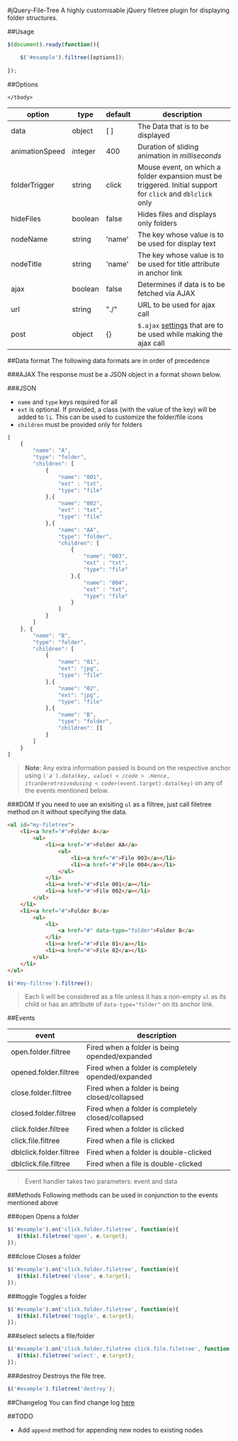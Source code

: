 #jQuery-File-Tree
A highly customisable jQuery filetree plugin for displaying folder structures.

##Usage
```js
$(document).ready(function(){

    $('#example').filtree([options]);
    
});
```
##Options
<table>
    <thead>
        <tr>
            <th>option</th>
            <th>type</th>
            <th>default</th>
            <th>description</th>
        </tr>
    </thead>
    <tbody>
        <tr>
            <td>data</td>
            <td>object</td>
            <td>[ ]</td>
            <td>The Data that is to be displayed</td>
        </tr>
        <tr>
            <td>animationSpeed</td>
            <td>integer</td>
            <td>400</td>
            <td>Duration of sliding animation in <em>milliseconds</em></td>
        </tr>
        <tr>
            <td>folderTrigger</td>
            <td>string</td>
            <td>click</td>
            <td>Mouse event, on which a folder expansion must be triggered. Initial support for <code>click</code> and <code>dblclick</code> only</td>
        </tr>
        <tr>
            <td>hideFiles</td>
            <td>boolean</td>
            <td>false</td>
            <td>Hides files and displays only folders</td>
        </tr>
        <tr>
            <td>nodeName</td>
            <td>string</td>
            <td>'name'</td>
            <td>The key whose value is to be used for display text</td>
        </tr>
        <tr>
            <td>nodeTitle</td>
            <td>string</td>
            <td>'name'</td>
            <td>The key whose value is to be used for title attribute in anchor link</td>
        </tr>
        <tr>
            <td>ajax</td>
            <td>boolean</td>
            <td>false</td>
            <td>Determines if data is to be fetched via AJAX</td>
        </tr>
        <tr>
            <td>url</td>
            <td>string</td>
            <td>"./"</td>
            <td>URL to be used for ajax call</td>
        </tr>
        <tr>
            <td>post</td>
            <td>object</td>
            <td>{}</td>
            <td><code>$.ajax</code> <a href="http://api.jquery.com/jquery.ajax/">settings</a> that are to be used while making the ajax call</td>
        </tr>

    </tbody>
</table>

##Data format
The following data formats are in order of precedence

###AJAX
The response must be a JSON object in a format shown below.

###JSON
- <code>name</code> and <code>type</code> keys required for all
- <code>ext</code> is optional. If provided, a class (with the value of the key) will be added to <code>li</code>. This can be used to customize the folder/file icons
- <code>children</code> must be provided only for folders
```js
[
    {
        "name": "A",
        "type": "folder",
        "children": [
            {
                "name": "001",
                "ext" : "txt",
                "type": "file"
            },{
                "name": "002",
                "ext" : "txt",
                "type": "file"
            },{
                "name": "AA",
                "type": "folder",
                "children": [
                    {
                        "name": "003",
                        "ext" : "txt",
                        "type": "file"
                    },{
                        "name": "004",
                        "ext" : "txt",
                        "type": "file"
                    }
                ]
            }
        ]
    }, {
        "name": "B",
        "type": "folder",
        "children": [
            {
                "name": "01",
                "ext": "jpg",
                "type": "file"
            },{
                "name": "02",
                "ext": "jpg",
                "type": "file"
            },{
                "name": "B",
                "type": "folder",
                "children": []
            }
        ]    
    }
]
```
> **Note**: Any extra information passed is bound on the respective anchor using <code>$('a').data(key,value)</code>. Hence, it can be retreived using <code>$(event.target).data(key)</code> on any of the events mentioned below.

###DOM
If you need to use an exisiting <code>ul</code> as a filtree, just call filetree method on it without specifying the data.
```html
<ul id="my-filetree">
    <li><a href="#">Folder A</a>
        <ul>
            <li><a href="#">Folder AA</a>
                <ul>
                    <li><a href="#">File 003</a></li>
                    <li><a href="#">File 004</a></li>
                </ul>
            </li>
            <li><a href="#">File 001</a></li>
            <li><a href="#">File 002</a></li>
        </ul>
    </li>
    <li><a href="#">Folder B</a>
        <ul>
            <li>
                <a href="#" data-type="folder">Folder B</a>
            </li>
            <li><a href="#">File 01</a></li>
            <li><a href="#">File 02</a></li>
        </ul>
    </li>
</ul>
```

```js
$('#my-filtree').filtree();
```

> Each li will be considered as a file unless it has a non-empty <code>ul</code> as its child or has an attribute of <code>data-type="folder"</code> on its anchor link.

##Events
<table>
    <thead>
        <tr>
            <th>event</th>
            <th>description</th>
        </tr>
    </thead>
    <tbody>
        <tr>
            <td>open.folder.filtree</td>
            <td>Fired when a folder is being opended/expanded</td>
        </tr>
        <tr>
            <td>opened.folder.filtree</td>
            <td>Fired when a folder is completely opended/expanded</td>
        </tr>
        <tr>
            <td>close.folder.filtree</td>
            <td>Fired when a folder is being closed/collapsed</td>
        </tr>
        <tr>
            <td>closed.folder.filtree</td>
            <td>Fired when a folder is completely closed/collapsed</td>
        </tr>
        <tr>
            <td>click.folder.filtree</td>
            <td>Fired when a folder is clicked</td>
        </tr>
        <tr>
            <td>click.file.filtree</td>
            <td>Fired when a file is clicked</td>
        </tr>
        <tr>
            <td>dblclick.folder.filtree</td>
            <td>Fired when a folder is double-clicked</td>
        </tr>
        <tr>
            <td>dblclick.file.filtree</td>
            <td>Fired when a file is double-clicked</td>
        </tr>
    </tbody>
</table>

> Event handler takes two parameters: event and data

##Methods
Following methods can be used in conjunction to the events mentioned above

###open
Opens a folder
```js
$('#example').on('click.folder.filetree', function(e){
   $(this).filetree('open', e.target); 
});
```

###close
Closes a folder
```js
$('#example').on('click.folder.filetree', function(e){
   $(this).filetree('close', e.target); 
});
```

###toggle
Toggles a folder
```js
$('#example').on('click.folder.filetree', function(e){
   $(this).filetree('toggle', e.target); 
});
```

###select
selects a file/folder
```js
$('#example').on('click.folder.filetree click.file.filetree', function(e){
   $(this).filetree('select', e.target);
});
```

###destroy
Destroys the file tree.
```js
$('#example').filetree('destroy');
```

##Changelog
You can find change log [here](CHANGELOG.md)

##TODO
- Add <code>append</code> method for appending new nodes to existing nodes